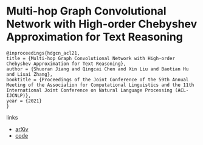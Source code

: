 # Multi-hop Graph Convolutional Network with High-order Chebyshev Approximation for Text Reasoning

```
@inproceedings{hdgcn_acl21,
title = {Multi-hop Graph Convolutional Network with High-order Chebyshev Approximation for Text Reasoning},
author = {Shuoran Jiang and Qingcai Chen and Xin Liu and Baotian Hu and Lisai Zhang},
booktitle = {Proceedings of the Joint Conference of the 59th Annual Meeting of the Association for Computational Linguistics and the 11th International Joint Conference on Natural Language Processing (ACL-IJCNLP)},
year = {2021}
}
```

links
- [arXiv](https://arxiv.org/abs/2106.05221)
- [code](https://github.com/MathIsAll/HDGCN-pytorch)